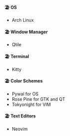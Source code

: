 #### 🏖️ OS
- Arch Linux
  
#### 🏖️ Window Manager 
- Qtile
  
#### 🏖️ Terminal
- Kitty

#### 🏖️  Color Schemes
- Pywal for OS 
- Rose Pine for GTK and QT
- Tokyonight for VIM

#### 🏖️ Text Editors
- Neovim

